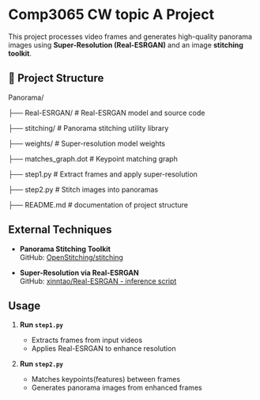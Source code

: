 # Comp3065 CW topic A Project

This project processes video frames and generates high-quality panorama images using **Super-Resolution (Real-ESRGAN)** and an image **stitching toolkit**.

## 📁 Project Structure

Panorama/

├── Real-ESRGAN/ # Real-ESRGAN model and source code

├── stitching/ # Panorama stitching utility library

├── weights/ # Super-resolution model weights

├── matches_graph.dot # Keypoint matching graph


├── step1.py # Extract frames and apply super-resolution

├── step2.py # Stitch images into panoramas

├── README.md # documentation of project structure



## External Techniques

-  **Panorama Stitching Toolkit**  
  GitHub: [OpenStitching/stitching](https://github.com/OpenStitching/stitching/tree/main)

-  **Super-Resolution via Real-ESRGAN**  
  GitHub: [xinntao/Real-ESRGAN - inference script](https://github.com/xinntao/Real-ESRGAN/blob/master/inference_realesrgan.py)

##  Usage

1. **Run `step1.py`**  
   - Extracts frames from input videos  
   - Applies Real-ESRGAN to enhance resolution

2. **Run `step2.py`**  
   - Matches keypoints(features) between frames  
   - Generates panorama images from enhanced frames

